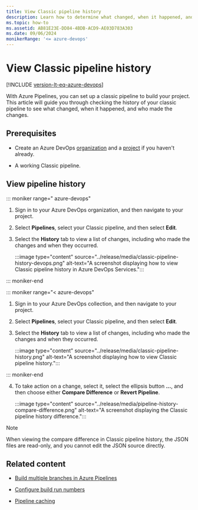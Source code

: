 ```yaml
---
title: View Classic pipeline history
description: Learn how to determine what changed, when it happened, and who made the changes using the build history in your classic pipelines.
ms.topic: how-to
ms.assetid: AB81E23E-DD84-4BDB-ACD9-AE03D783A303
ms.date: 09/06/2024
monikerRange: '<= azure-devops'
---
```


# View Classic pipeline history

[!INCLUDE [version-lt-eq-azure-devops](../../includes/version-lt-eq-azure-devops.md)]

With Azure Pipelines, you can set up a classic pipeline to build your project. This article will guide you through checking the history of your classic pipeline to see what changed, when it happened, and who made the changes.

## Prerequisites

- Create an Azure DevOps [organization](../../organizations/accounts/create-organization.md) and a [project](../../organizations/projects/create-project.md#create-a-project) if you haven't already.

- A working Classic pipeline. 

## View pipeline history

::: moniker range=" azure-devops"   

1. Sign in to your Azure DevOps organization, and then navigate to your project.

1. Select **Pipelines**, select your Classic pipeline, and then select **Edit**.

1. Select the **History** tab to view a list of changes, including who made the changes and when they occurred.

    :::image type="content" source="../release/media/classic-pipeline-history-devops.png" alt-text="A screenshot displaying how to view Classic pipeline history in Azure DevOps Services.":::

::: moniker-end

::: moniker range="< azure-devops"

1. Sign in to your Azure DevOps collection, and then navigate to your project.

1. Select **Pipelines**, select your Classic pipeline, and then select **Edit**.

1. Select the **History** tab to view a list of changes, including who made the changes and when they occurred.

    :::image type="content" source="../release/media/classic-pipeline-history.png" alt-text="A screenshot displaying how to view Classic pipeline history.":::

::: moniker-end

4. To take action on a change, select it, select the ellipsis button **...**, and then choose either **Compare Difference** or **Revert Pipeline**.
    
    :::image type="content" source="../release/media/pipeline-history-compare-difference.png" alt-text="A screenshot displaying the Classic pipeline history difference.":::

> [!NOTE]
> When viewing the compare difference in Classic pipeline history, the JSON files are read-only, and you cannot edit the JSON source directly.

## Related content

- [Build multiple branches in Azure Pipelines](ci-build-git.md)

- [Configure build run numbers](../process/run-number.md)

- [Pipeline caching](../release/caching.md)

